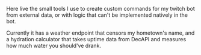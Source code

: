 Here live the small tools I use to create custom commands for my twitch bot from external data, or with logic that can't be implemented natively in the bot. 

Currently  it has a weather endpoint that censors my hometown's name, and a hydration calculator that takes uptime data from DecAPI and measures how much water you should've drank.
